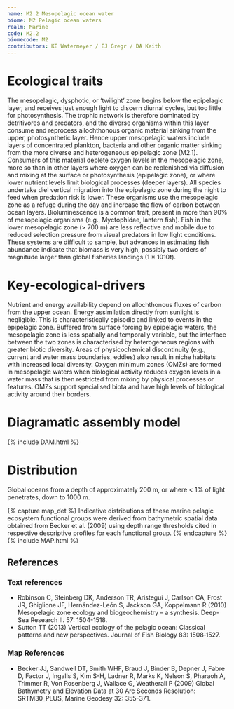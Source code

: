 ```yaml
---
name: M2.2 Mesopelagic ocean water
biome: M2 Pelagic ocean waters
realm: Marine
code: M2.2
biomecode: M2
contributors: KE Watermeyer / EJ Gregr / DA Keith
---
```


# Ecological traits

The mesopelagic, dysphotic, or ‘twilight’ zone begins below the epipelagic layer, and receives just enough light to discern diurnal cycles, but too little for photosynthesis. The trophic network is therefore dominated by detritivores and predators, and the diverse organisms within this layer consume and reprocess allochthonous organic material sinking from the upper, photosynthetic layer. Hence upper mesopelagic waters include layers of concentrated plankton, bacteria and other organic matter sinking from the more diverse and heterogeneous epipelagic zone (M2.1). Consumers of this material deplete oxygen levels in the mesopelagic zone, more so than in other layers where oxygen can be replenished via diffusion and mixing at the surface or photosynthesis (epipelagic zone), or where lower nutrient levels limit biological processes (deeper layers). All species undertake diel vertical migration into the epipelagic zone during the night to feed when predation risk is lower. These organisms use the mesopelagic zone as a refuge during the day and increase the flow of carbon between ocean layers. Bioluminescence is a common trait, present in more than 90% of mesopelagic organisms (e.g., Myctophidae, lantern fish). Fish in the lower mesopelagic zone (> 700 m) are less reflective and mobile due to reduced selection pressure from visual predators in low light conditions. These systems are difficult to sample, but advances in estimating fish abundance indicate that biomass is very high, possibly two orders of magnitude larger than global fisheries landings (1 × 1010t).

# Key-ecological-drivers

 Nutrient and energy availability depend on allochthonous fluxes of carbon from the upper ocean. Energy assimilation directly from sunlight is negligible. This is characteristically episodic and linked to events in the epipelagic zone. Buffered from surface forcing by epipelagic waters, the mesopelagic zone is less spatially and temporally variable, but the interface between the two zones is characterised by heterogeneous regions with greater biotic diversity. Areas of physicochemical discontinuity (e.g., current and water mass boundaries, eddies) also result in niche habitats with increased local diversity. Oxygen minimum zones (OMZs) are formed in mesopelagic waters when biological activity reduces oxygen levels in a water mass that is then restricted from mixing by physical processes or features. OMZs support specialised biota and have high levels of biological activity around their borders.

 # Diagramatic assembly model

 {% include DAM.html %}

# Distribution

Global oceans from a depth of approximately 200 m, or where < 1% of light penetrates, down to 1000 m.

{% capture map_det %} Indicative distributions of these marine pelagic ecosystem functional groups were derived from bathymetric spatial data obtained from Becker et al. (2009) using depth range thresholds cited in respective descriptive profiles for each functional group. {% endcapture %}
{% include MAP.html %}

## References

### Text references

* Robinson C, Steinberg DK, Anderson TR, Aristegui J, Carlson CA, Frost JR, Ghiglione JF, Hernández-León S, Jackson GA, Koppelmann R (2010) Mesopelagic zone ecology and biogeochemistry – a synthesis. Deep-Sea Research II. 57: 1504-1518.
* Sutton TT (2013) Vertical ecology of the pelagic ocean: Classical patterns and new perspectives. Journal of Fish Biology 83: 1508‐1527.

### Map References

* Becker JJ, Sandwell DT, Smith WHF, Braud J, Binder B, Depner J, Fabre D, Factor J, Ingalls S, Kim S-H, Ladner R, Marks K, Nelson S, Pharaoh A, Trimmer R, Von Rosenberg J, Wallace G, Weatherall P (2009) Global Bathymetry and Elevation Data at 30 Arc Seconds Resolution: SRTM30_PLUS, Marine Geodesy 32: 355-371.
